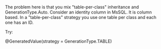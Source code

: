 The problem here is that you mix "table-per-class" inheritance and GenerationType.Auto. Consider an identity column in MsSQL. It is column based. In a "table-per-class" strategy you use one table per class and each one has an ID.

Try:

@GeneratedValue(strategy = GenerationType.TABLE)